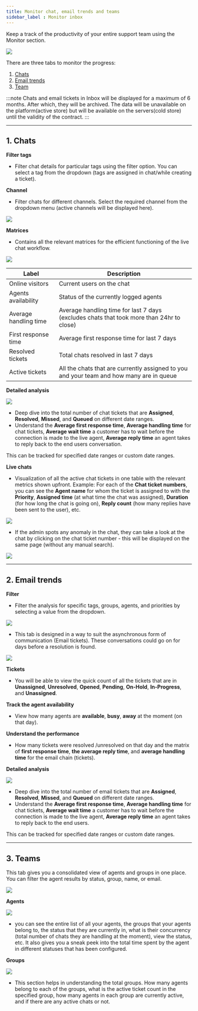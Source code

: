 ```yaml
---
title: Monitor chat, email trends and teams
sidebar_label : Monitor inbox
---
```




Keep a track of the productivity of your entire support team using the Monitor section.

![](https://i.imgur.com/NqQDSEd.png)


There are three tabs to monitor the progress:
1. [Chats](#chats)
2. [Email trends](#email)
3. [Team](#team)

:::note
Chats and email tickets in Inbox will be displayed for a maximum of 6 months. After which, they will be archived. The data will be unavailable on the platform(active store) but will be available on the servers(cold store) until the validity of the contract.
:::

---

## <a name="chats"></a> 1. Chats

**Filter tags**

- Filter chat details for particular tags using the filter option. You can select a tag from the dropdown (tags are assigned in chat/while creating a ticket).

**Channel**

- Filter chats for different channels. Select the required channel from the dropdown menu (active channels will be displayed here). 

![](https://i.imgur.com/rUNl6DY.png)


**Matrices**

- Contains all the relevant matrices for the efficient functioning of the live chat workflow. 

![](https://i.imgur.com/EPhHqwf.png)


| Label | Description |
| -------- | -------- |
| Online visitors     | Current users on the chat     |
|Agents availability| Status of the currently logged agents|
|Average handling time|Average handling time for last 7 days (excludes chats that took more than 24hr to close)|
|First response time|Average first response time for last 7 days|
|Resolved tickets|Total chats resolved in last 7 days|
|Active tickets|All the chats that are currently assigned to you and your team and how many are in queue|


**Detailed analysis**

![](https://i.imgur.com/4WHYeIf.png)


- Deep dive into the total number of chat tickets that are **Assigned**, **Resolved**, **Missed**, and **Queued** on different date ranges.
- Understand the **Average first response time**, **Average handling time** for chat tickets, **Average wait time** a customer has to wait before the connection is made to the live agent, **Average reply time** an agent takes to reply back to the end users conversation. 

This can be tracked for specified date ranges or custom date ranges. 

**Live chats**

- Visualization of all the active chat tickets in one table with the relevant metrics shown upfront. 
Example: For each of the **Chat ticket numbers**, you can see the **Agent name** for whom the ticket is assigned to with the **Priority**, **Assigned time** (at what time the chat was assigned), **Duration** (for how long the chat is going on), **Reply count** (how many replies have been sent to the user), etc.

![](https://i.imgur.com/v2CZiCr.png)


- If the admin spots any anomaly in the chat, they can take a look at the chat by clicking on the chat ticket number - this will be displayed on the same page (without any manual search). 

![](https://i.imgur.com/K6B5gnd.png)

---

## <a name="email"></a> 2. Email trends 

**Filter**

- Filter the analysis for specific tags, groups, agents, and priorities by selecting a value from the dropdown.


![](https://i.imgur.com/LO2TQQg.png)

 
- This tab is designed in a way to suit the asynchronous form of communication (Email tickets). These conversations could go on for days before a resolution is found. 

![](https://i.imgur.com/spI6S1x.png)

**Tickets**

- You will be able to view the quick count of all the tickets that are in **Unassigned**, **Unresolved**, **Opened**, **Pending**, **On-Hold**, **In-Progress**, and **Unassigned**. 

**Track the agent availability** 

- View how many agents are **available**, **busy**, **away** at the moment (on that day). 

**Understand the performance** 

- How many tickets were resolved /unresolved on that day and the matrix of **first response time**, **the average reply time**, and **average handling time** for the email chain (tickets).

**Detailed analysis**

![](https://i.imgur.com/HW9QJRC.png)


- Deep dive into the total number of email tickets that are **Assigned**, **Resolved**, **Missed**, and **Queued** on different date ranges.
- Understand the **Average first response time**, **Average handling time** for chat tickets, **Average wait time** a customer has to wait before the connection is made to the live agent, **Average reply time** an agent takes to reply back to the end users. 

This can be tracked for specified date ranges or custom date ranges. 

---


## <a name="team"></a> 3. Teams 

This tab gives you a consolidated view of agents and groups in one place. 
You can filter the agent results by status, group, name, or email.

![](https://i.imgur.com/vrcncBR.png)

**Agents** 

![](https://i.imgur.com/waZZ4Jv.png)

- you can see the entire list of all your agents, the groups that your agents belong to, the status that they are currently in, what is their concurrency (total number of chats they are handling at the moment), view the status, etc. It also gives you a sneak peek into the total time spent by the agent in different statuses that has been configured. 

**Groups** 

![](https://i.imgur.com/gWvnWgE.png)

- This section helps in understanding the total groups. How many agents belong to each of the groups, what is the active ticket count in the specified group, how many agents in each group are currently active, and if there are any active chats or not. 


